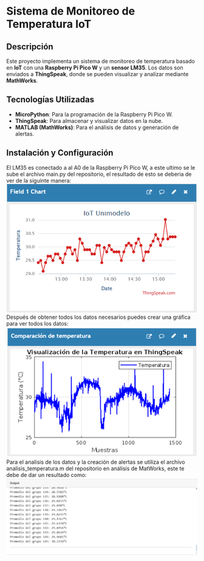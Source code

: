 # Sistema de Monitoreo de Temperatura IoT

## Descripción
Este proyecto implementa un sistema de monitoreo de temperatura basado en **IoT** con una **Raspberry Pi Pico W** y un **sensor LM35**. Los datos son enviados a **ThingSpeak**, donde se pueden visualizar y analizar mediante **MathWorks**.

## Tecnologías Utilizadas
- **MicroPython**: Para la programación de la Raspberry Pi Pico W.
- **ThingSpeak**: Para almacenar y visualizar datos en la nube.
- **MATLAB (MathWorks)**: Para el análisis de datos y generación de alertas.

## Instalación y Configuración
El LM35 es conectado a al A0 de la Raspberry Pi Pico W, a este ultimo se le sube el archivo main.py del repositorio, el resultado de esto se deberia de ver de la siguinte manera:
![image alt](https://github.com/MiguelArmandoRamosCauich/IoT-Unimodelo-IMK-6/blob/be7d7410841e02affcfeead9e20c787c26a87708/Images/ThinSpeakDa.png)
Después de obtener todos los datos necesarios puedes crear una gráfica para ver todos los datos:
![image alt](https://github.com/MiguelArmandoRamosCauich/IoT-Unimodelo-IMK-6/blob/be7d7410841e02affcfeead9e20c787c26a87708/Images/DatosFin.png)
Para el analisis de los datos y la creación de alertas se utiliza el archivo analisis_temperatura.m del repositorio en análisis de MatWorks, este te debe de dar un resultado como:
![image alt](https://github.com/MiguelArmandoRamosCauich/IoT-Unimodelo-IMK-6/blob/be7d7410841e02affcfeead9e20c787c26a87708/Images/MatWorksRes.png)
